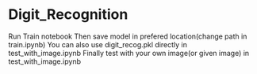 # Digit_Recognition

Run Train notebook
Then save model in prefered location(change path in train.ipynb)
  You can also use digit_recog.pkl directly in test_with_image.ipynb
Finally test with your own image(or given image) in test_with_image.ipynb
